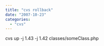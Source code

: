 ```yaml
---
title: "cvs rollback"
date: "2007-10-23"
categories: 
  - "cvs"
---
```


cvs up -j 1.43 -j 1.42 classes/someClass.php
